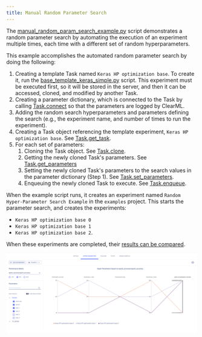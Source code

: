 ```yaml
---
title: Manual Random Parameter Search
---
```


The [manual_random_param_search_example.py](https://github.com/allegroai/clearml/blob/master/examples/automation/manual_random_param_search_example.py) 
script demonstrates a random parameter search by automating the execution of an experiment multiple times, each time with 
a different set of random hyperparameters. 

This example accomplishes the automated random parameter search by doing the following:

1. Creating a template Task named `Keras HP optimization base`. To create it, run the [base_template_keras_simple.py](https://github.com/allegroai/clearml/blob/master/examples/optimization/hyper-parameter-optimization/base_template_keras_simple.py)
script. This experiment must be executed first, so it will be stored in the server, and then it can be accessed, cloned, 
   and modified by another Task. 
1. Creating a parameter dictionary, which is connected to the Task by calling [Task.connect](../../references/sdk/task.md#connect) 
   so that the parameters are logged by ClearML.
1. Adding the random search hyperparameters and parameters defining the search (e.g., the experiment name, and number of 
   times to run the experiment).
1. Creating a Task object referencing the template experiment, `Keras HP optimization base`. See [Task.get_task](../../references/sdk/task.md#taskget_task).
1. For each set of parameters:
    1. Cloning the Task object. See [Task.clone](../../references/sdk/task.md#taskclone).
    1. Getting the newly cloned Task's parameters. See [Task.get_parameters](../../references/sdk/task.md#get_parameters)
    1. Setting the newly cloned Task's parameters to the search values in the parameter dictionary (Step 1). See [Task.set_parameters](../../references/sdk/task.md#set_parameters).
    1. Enqueuing the newly cloned Task to execute. See [Task.enqueue](../../references/sdk/task.md#taskenqueue).

When the example script runs, it creates an experiment named `Random Hyper-Parameter Search Example` in
the `examples` project. This starts the parameter search, and creates the experiments:

* `Keras HP optimization base 0`
* `Keras HP optimization base 1`
* `Keras HP optimization base 2`.

When these experiments are completed, their [results can be compared](../../webapp/webapp_exp_comparing.md).

![Comparison parallel coordinates](../../img/examples_hpo_parallel_coordinates.png)
